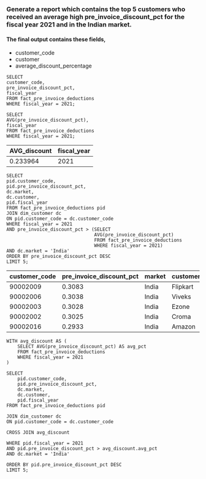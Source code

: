 ### Generate a report which contains the top 5 customers who received an average high pre_invoice_discount_pct for the fiscal year 2021 and in the Indian market. 
#### The final output contains these fields,
- customer_code
- customer
- average_discount_percentage


```
SELECT 
customer_code,
pre_invoice_discount_pct,
fiscal_year
FROM fact_pre_invoice_deductions
WHERE fiscal_year = 2021; 
```

```
SELECT 
AVG(pre_invoice_discount_pct),
fiscal_year
FROM fact_pre_invoice_deductions
WHERE fiscal_year = 2021; 
```

<table>
  <thead>
    <tr style="text-align: right;">
      <th>AVG_discount</th>
      <th>fiscal_year</th>
    </tr>
  </thead>
  <tbody>
    <tr>
      <td>0.233964</td>
      <td>2021</td>
    </tr>
  </tbody>
</table>



```
SELECT 
pid.customer_code,
pid.pre_invoice_discount_pct,
dc.market,
dc.customer,
pid.fiscal_year
FROM fact_pre_invoice_deductions pid
JOIN dim_customer dc
ON pid.customer_code = dc.customer_code
WHERE fiscal_year = 2021
AND pre_invoice_discount_pct > (SELECT 
								AVG(pre_invoice_discount_pct)
								FROM fact_pre_invoice_deductions
								WHERE fiscal_year = 2021)
AND dc.market = 'India'
ORDER BY pre_invoice_discount_pct DESC
LIMIT 5;
```

<table>
  <thead>
    <tr style="text-align: right;">
      <th>customer_code</th>
      <th>pre_invoice_discount_pct</th>
      <th>market</th>
      <th>customer</th>
      <th>fiscal_year</th>
    </tr>
  </thead>
  <tbody>
    <tr>
      <td>90002009</td>
      <td>0.3083</td>
      <td>India</td>
      <td>Flipkart</td>
      <td>2021</td>
    </tr>
    <tr>
      <td>90002006</td>
      <td>0.3038</td>
      <td>India</td>
      <td>Viveks</td>
      <td>2021</td>
    </tr>
    <tr>
      <td>90002003</td>
      <td>0.3028</td>
      <td>India</td>
      <td>Ezone</td>
      <td>2021</td>
    </tr>
    <tr>
      <td>90002002</td>
      <td>0.3025</td>
      <td>India</td>
      <td>Croma</td>
      <td>2021</td>
    </tr>
    <tr>
      <td>90002016</td>
      <td>0.2933</td>
      <td>India</td>
      <td>Amazon</td>
      <td>2021</td>
    </tr>
  </tbody>
</table>



```
WITH avg_discount AS (
    SELECT AVG(pre_invoice_discount_pct) AS avg_pct
    FROM fact_pre_invoice_deductions
    WHERE fiscal_year = 2021
)

SELECT 
    pid.customer_code,
    pid.pre_invoice_discount_pct,
    dc.market,
    dc.customer,
    pid.fiscal_year
FROM fact_pre_invoice_deductions pid

JOIN dim_customer dc
ON pid.customer_code = dc.customer_code

CROSS JOIN avg_discount

WHERE pid.fiscal_year = 2021
AND pid.pre_invoice_discount_pct > avg_discount.avg_pct
AND dc.market = 'India'

ORDER BY pid.pre_invoice_discount_pct DESC
LIMIT 5;
```
